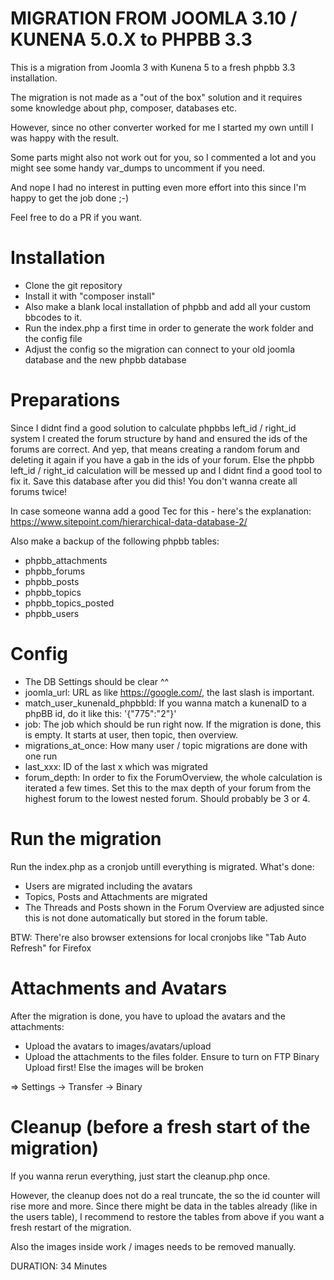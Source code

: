 # MIGRATION FROM JOOMLA 3.10 / KUNENA 5.0.X to PHPBB 3.3

This is a migration from Joomla 3 with Kunena 5 to a fresh phpbb 3.3 installation. 

The migration is not made as a "out of the box" solution and it requires some knowledge about php, composer, databases etc. 

However, since no other converter worked for me I started my own untill I was happy with the result. 

Some parts might also not work out for you, so I commented a lot and you might see some handy var_dumps to uncomment if you need.

And nope I had no interest in putting even more effort into this since I'm happy to get the job done ;-)

Feel free to do a PR if you want.

# Installation
- Clone the git repository
- Install it with "composer install"
- Also make a blank local installation of phpbb and add all your custom bbcodes to it.
- Run the index.php a first time in order to generate the work folder and the config file
- Adjust the config so the migration can connect to your old joomla database and the new phpbb database

# Preparations
Since I didnt find a good solution to calculate phpbbs left_id / right_id system I created the forum structure 
by hand and ensured the ids of the forums are correct. And yep, that means creating a random forum and deleting 
it again if you have a gab in the ids of your forum. Else the phpbb left_id / right_id calculation will be messed
up and I didnt find a good tool to fix it. Save this database after you did this! You don't wanna create all forums
twice!

In case someone wanna add a good Tec for this - here's the explanation: 
https://www.sitepoint.com/hierarchical-data-database-2/

Also make a backup of the following phpbb tables:
- phpbb_attachments
- phpbb_forums
- phpbb_posts
- phpbb_topics
- phpbb_topics_posted
- phpbb_users

# Config
- The DB Settings should be clear ^^
- joomla_url: URL as like https://google.com/, the last slash is important.
- match_user_kunenaId_phpbbId: If you wanna match a kunenaID to a phpBB id, do it like this: '{"775":"2"}'
- job: The job which should be run right now. If the migration is done, this is empty. It starts at user, then topic, then overview.
- migrations_at_once: How many user / topic migrations are done with one run
- last_xxx: ID of the last x which was migrated
- forum_depth: In order to fix the ForumOverview, the whole calculation is iterated a few times. Set this to the max depth of your forum from the highest forum to the lowest nested forum. Should probably be 3 or 4.

# Run the migration
Run the index.php as a cronjob untill everything is migrated. What's done: 
- Users are migrated including the avatars
- Topics, Posts and Attachments are migrated
- The Threads and Posts shown in the Forum Overview are adjusted since this is not done automatically but stored in the forum table.

BTW: There're also browser extensions for local cronjobs like "Tab Auto Refresh" for Firefox

# Attachments and Avatars
After the migration is done, you have to upload the avatars and the attachments:
- Upload the avatars to images/avatars/upload
- Upload the attachments to the files folder. Ensure to turn on FTP Binary Upload first! Else the images will be broken

=> Settings -> Transfer -> Binary

# Cleanup (before a fresh start of the migration)
If you wanna rerun everything, just start the cleanup.php once. 

However, the cleanup does not do a real truncate, the so the id counter
will rise more and more. Since there might be data in the tables already (like in the users table), I recommend to restore the 
tables from above if you want a fresh restart of the migration.

Also the images inside work / images needs to be removed manually.



DURATION: 34 Minutes
